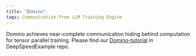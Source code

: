 ```yaml
---
title: "Domino"
tags: Communication-Free LLM Training Engine
---
```


Domino achieves near-complete communication hiding behind computation for tensor parallel training. Please find our [Domino-tutorial](https://github.com/microsoft/DeepSpeedExamples/blob/master/training/DeepSpeed-Domino/README.md) in DeepSpeedExample repo.
